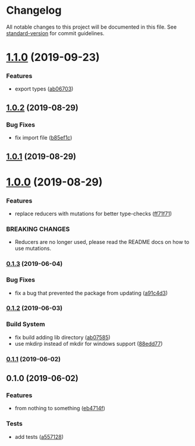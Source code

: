 # Changelog

All notable changes to this project will be documented in this file. See [standard-version](https://github.com/conventional-changelog/standard-version) for commit guidelines.

# [1.1.0](https://github.com/QingqiShi/react-lit-store/compare/v1.0.2...v1.1.0) (2019-09-23)

### Features

- export types ([ab06703](https://github.com/QingqiShi/react-lit-store/commit/ab06703))

## [1.0.2](https://github.com/QingqiShi/react-lit-store/compare/v1.0.1...v1.0.2) (2019-08-29)

### Bug Fixes

- fix import file ([b85ef1c](https://github.com/QingqiShi/react-lit-store/commit/b85ef1c))

## [1.0.1](https://github.com/QingqiShi/react-lit-store/compare/v1.0.0...v1.0.1) (2019-08-29)

# [1.0.0](https://github.com/QingqiShi/react-lit-store/compare/v0.1.3...v1.0.0) (2019-08-29)

### Features

- replace reducers with mutations for better type-checks ([ff71f71](https://github.com/QingqiShi/react-lit-store/commit/ff71f71))

### BREAKING CHANGES

- Reducers are no longer used, please read the README docs on how to use mutations.

### [0.1.3](https://github.com/QingqiShi/react-lit-store/compare/v0.1.2...v0.1.3) (2019-06-04)

### Bug Fixes

- fix a bug that prevented the package from updating ([a91c4d3](https://github.com/QingqiShi/react-lit-store/commit/a91c4d3))

### [0.1.2](https://github.com/QingqiShi/react-lit-store/compare/v0.1.1...v0.1.2) (2019-06-03)

### Build System

- fix build adding lib directory ([ab07585](https://github.com/QingqiShi/react-lit-store/commit/ab07585))
- use mkdirp instead of mkdir for windows support ([88edd77](https://github.com/QingqiShi/react-lit-store/commit/88edd77))

### [0.1.1](https://github.com/QingqiShi/react-lit-store/compare/v0.1.0...v0.1.1) (2019-06-02)

## 0.1.0 (2019-06-02)

### Features

- from nothing to something ([eb4714f](https://github.com/QingqiShi/react-lit-store/commit/eb4714f))

### Tests

- add tests ([a557128](https://github.com/QingqiShi/react-lit-store/commit/a557128))
